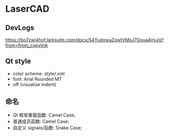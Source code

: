 # LaserCAD

## DevLogs
https://bo7zwj4hof.larksuite.com/docx/S4YudowaZowtVMxJ7Goua4irsJg?from=from_copylink

## Qt style

- color scheme: style/.xml
- font: Arial Rounded MT
- off (visualize indent)

## 命名

- Qt 框架重载函数: Camel Case;
- 普通成员函数: Camel Case;
- 自定义 signals/函数: Snake Case;

